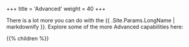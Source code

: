+++
title = 'Advanced'
weight = 40
+++
<!--
Copyright (c) 2024, 2025, Oracle and/or its affiliates.
Licensed under the Universal Permissive License v1.0 as shown at http://oss.oracle.com/licenses/upl.
-->

There is a lot more you can do with the {{ .Site.Params.LongName | markdownify }}.  Explore some of the more Advanced capabilities here:

{{% children %}}